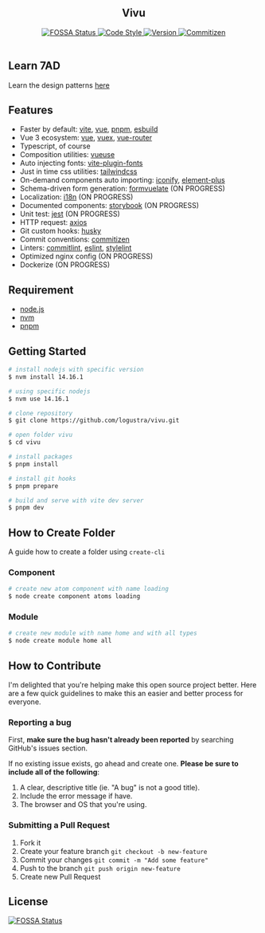 <div align="center">
  <h2>Vivu</h2>

  <a href="https://app.fossa.io/projects/git%2Bgithub.com%2Flogustra%2Fvivu?ref=badge_shield">
    <img 
      src="https://app.fossa.io/api/projects/git%2Bgithub.com%2Flogustra%2Fvivu.svg?type=shield&color=brightgreen" 
      alt="FOSSA Status"
    >
  </a>

  <a href="https://standardjs.com">
    <img 
      src="https://img.shields.io/badge/code_style-standard-brightgreen.svg?style=flat" 
      alt="Code Style"
    >
  </a>

  <a href="https://github.com/logustra/vivu/releases/tag/v1.0.0">
    <img 
      src="https://img.shields.io/static/v1.svg?label=version&message=1.0.0&style=flat&color=brightgreen" 
      alt="Version"
    >
  </a>

  <a href="http://commitizen.github.io/cz-cli">
    <img 
      src="https://img.shields.io/badge/commitizen-friendly-brightgreen.svg?style=flat" 
      alt="Commitizen"
    >
  </a>
</div>
<br />

## Learn 7AD
Learn the design patterns [here](https://github.com/logustra/7ad)

## Features
- Faster by default: [vite](https://github.com/vitejs/vite), [vue](https://github.com/vuejs/vue-next), [pnpm](https://github.com/pnpm/pnpm), [esbuild](https://github.com/evanw/esbuild)
- Vue 3 ecosystem: [vue](https://github.com/vuejs/vue-next), [vuex](https://github.com/vuejs/vuex), [vue-router](https://github.com/vuejs/vue-router-next)
- Typescript, of course
- Composition utilities: [vueuse](https://github.com/vueuse/vueuse)
- Auto injecting fonts: [vite-plugin-fonts](https://github.com/stafyniaksacha/vite-plugin-fonts)
- Just in time css utilities: [tailwindcss](https://github.com/tailwindlabs/tailwindcss)
- On-demand components auto importing: [iconify](https://github.com/antfu/vite-plugin-icons), [element-plus](https://github.com/element-plus/element-plus)
- Schema-driven form generation: [formvuelate](https://github.com/formvuelate/formvuelate) (ON PROGRESS)
- Localization: [i18n](https://github.com/intlify/vue-i18n-next) (ON PROGRESS)
- Documented components: [storybook](https://github.com/storybookjs/storybook) (ON PROGRESS)
- Unit test: [jest](https://github.com/facebook/jest) (ON PROGRESS)
- HTTP request: [axios](https://github.com/axios/axios)
- Git custom hooks: [husky](https://github.com/typicode/husky)
- Commit conventions: [commitizen](https://github.com/commitizen/cz-cli)
- Linters: [commitlint](https://github.com/conventional-changelog/commitlint), [eslint](https://github.com/eslint/eslint), [stylelint](https://github.com/stylelint/stylelint)
- Optimized nginx config (ON PROGRESS)
- Dockerize (ON PROGRESS)


## Requirement
  - [node.js](http://nodejs.org/)
  - [nvm](https://github.com/nvm-sh/nvm)
  - [pnpm](https://pnpm.js.org/en/installation)

## Getting Started

```bash
# install nodejs with specific version
$ nvm install 14.16.1

# using specific nodejs
$ nvm use 14.16.1

# clone repository
$ git clone https://github.com/logustra/vivu.git

# open folder vivu
$ cd vivu

# install packages
$ pnpm install

# install git hooks
$ pnpm prepare

# build and serve with vite dev server
$ pnpm dev
```

## How to Create Folder
A guide how to create a folder using `create-cli`

### Component
```bash
# create new atom component with name loading
$ node create component atoms loading
```

### Module
```bash
# create new module with name home and with all types
$ node create module home all
```

## How to Contribute
I'm delighted that you're helping make this open source project better. Here are a few quick guidelines to make this an easier and better process for everyone.

### Reporting a bug
First, **make sure the bug hasn't already been reported** by searching GitHub's issues section.

If no existing issue exists, go ahead and create one. **Please be sure to include all of the following**:

1. A clear, descriptive title (ie. "A bug" is not a good title).
2. Include the error message if have.
3. The browser and OS that you're using.

### Submitting a Pull Request
1. Fork it
2. Create your feature branch `git checkout -b new-feature`
3. Commit your changes `git commit -m "Add some feature"`
4. Push to the branch `git push origin new-feature`
5. Create new Pull Request

## License
[![FOSSA Status](https://app.fossa.io/api/projects/git%2Bgithub.com%2Flogustra%2Fvivu.svg?type=large)](https://app.fossa.io/projects/git%2Bgithub.com%2Flogustra%2Fvivu?ref=badge_large)
